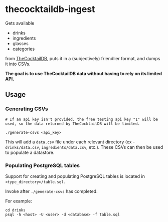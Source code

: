 # thecocktaildb-ingest

Gets available
* drinks
* ingredients
* glasses
* categories

from [TheCocktailDB](https://thecocktaildb.com/), puts it in a (subjectively) friendlier format, and dumps it into CSVs.

**The goal is to use TheCocktailDB data without having to rely on its limited API.**

## Usage

### Generating CSVs
```
# If an api key isn't provided, the free testing api key "1" will be used, so the data returned by TheCocktailDB will be limited.

./generate-csvs <api_key>
```

This will add a `data.csv` file under each relevant directory (ex - `drinks/data.csv`, `ingredients/data.csv`, etc.). These CSVs can then be used to populate a datastore.

### Populating PostgreSQL tables
Support for creating and populating PostgreSQL tables is located in `<type_directory>/table.sql`.

Invoke after `./generate-csvs` has completed.

For example:

```
cd drinks
psql -h <host> -U <user> -d <database> -f table.sql
```
